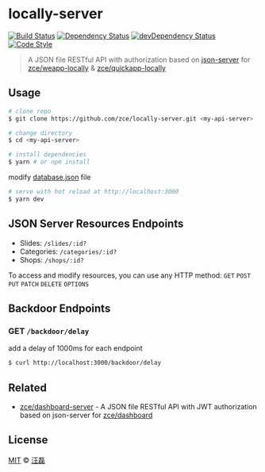 # locally-server

[![Build Status][travis-image]][travis-url]
[![Dependency Status][dependency-image]][dependency-url]
[![devDependency Status][devdependency-image]][devdependency-url]
[![Code Style][style-image]][style-url]

> A JSON file RESTful API with authorization based on [json-server](https://github.com/typicode/json-server) for [zce/weapp-locally](https://github.com/zce/weapp-locally) & [zce/quickapp-locally](https://github.com/zce/quickapp-locally)

## Usage

```sh
# clone repo
$ git clone https://github.com/zce/locally-server.git <my-api-server>

# change directory
$ cd <my-api-server>

# install dependencies
$ yarn # or npm install
```

modify [database.json](database.json) file

```sh
# serve with hot reload at http://localhost:3000
$ yarn dev
```

## JSON Server Resources Endpoints

- Slides: `/slides/:id?`
- Categories: `/categories/:id?`
- Shops: `/shops/:id?`

To access and modify resources, you can use any HTTP method: `GET` `POST` `PUT` `PATCH` `DELETE` `OPTIONS`

## Backdoor Endpoints

### GET `/backdoor/delay`

add a delay of 1000ms for each endpoint

```sh
$ curl http://localhost:3000/backdoor/delay
```

## Related

- [zce/dashboard-server](https://github.com/zce/dashboard-server) - A JSON file RESTful API with JWT authorization based on json-server for [zce/dashboard](https://github.com/zce/dashboard)

## License

[MIT](LICENSE) &copy; [汪磊](https://zce.me)



[travis-image]: https://img.shields.io/travis/zce/locally-server.svg
[travis-url]: https://travis-ci.org/zce/locally-server
[dependency-image]: https://img.shields.io/david/zce/locally-server.svg
[dependency-url]: https://david-dm.org/zce/locally-server
[devdependency-image]: https://img.shields.io/david/dev/zce/locally-server.svg
[devdependency-url]: https://david-dm.org/zce/locally-server?type=dev
[style-image]: https://img.shields.io/badge/code%20style-standard-brightgreen.svg
[style-url]: https://standardjs.com/

